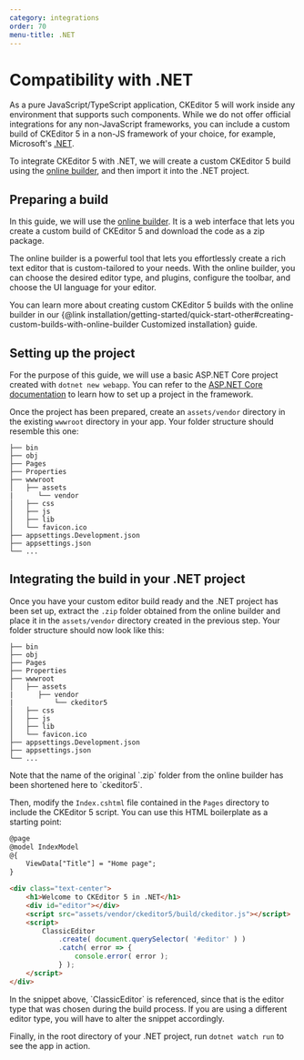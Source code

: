 ```yaml
---
category: integrations
order: 70
menu-title: .NET
---
```


# Compatibility with .NET

As a pure JavaScript/TypeScript application, CKEditor 5 will work inside any environment that supports such components. While we do not offer official integrations for any non-JavaScript frameworks, you can include a custom build of CKEditor 5 in a non-JS framework of your choice, for example, Microsoft's [.NET](https://dotnet.microsoft.com/).

To integrate CKEditor 5 with .NET, we will create a custom CKEditor 5 build using the [online builder](https://ckeditor.com/ckeditor-5/online-builder/), and then import it into the .NET project.

## Preparing a build

In this guide, we will use the [online builder](https://ckeditor.com/ckeditor-5/online-builder/). It is a web interface that lets you create a custom build of CKEditor 5 and download the code as a zip package.

The online builder is a powerful tool that lets you effortlessly create a rich text editor that is custom-tailored to your needs. With the online builder, you can choose the desired editor type, and plugins, configure the toolbar, and choose the UI language for your editor.

You can learn more about creating custom CKEditor 5 builds with the online builder in our {@link installation/getting-started/quick-start-other#creating-custom-builds-with-online-builder Customized installation} guide.

## Setting up the project

For the purpose of this guide, we will use a basic ASP.NET Core project created with `dotnet new webapp`. You can refer to the [ASP.NET Core documentation](https://learn.microsoft.com/en-us/aspnet/core/getting-started/?view=aspnetcore-7.0) to learn how to set up a project in the framework.

Once the project has been prepared, create an `assets/vendor` directory in the existing `wwwroot` directory in your app. Your folder structure should resemble this one:

````
├── bin
├── obj
├── Pages
├── Properties
├── wwwroot
│   ├── assets
|      └── vendor
│   ├── css
│   ├── js
│   ├── lib
│   └── favicon.ico
├── appsettings.Development.json
├── appsettings.json
└── ...
````

## Integrating the build in your .NET project

Once you have your custom editor build ready and the .NET project has been set up, extract the `.zip` folder obtained from the online builder and place it in the `assets/vendor` directory created in the previous step. Your folder structure should now look like this:

````
├── bin
├── obj
├── Pages
├── Properties
├── wwwroot
│   ├── assets
|      ├── vendor
|          └── ckeditor5
│   ├── css
│   ├── js
│   ├── lib
│   └── favicon.ico
├── appsettings.Development.json
├── appsettings.json
└── ...
````

<info-box>
    Note that the name of the original `.zip` folder from the online builder has been shortened here to `ckeditor5`.
</info-box>

Then, modify the `Index.cshtml` file contained in the `Pages` directory to include the CKEditor 5 script. You can use this HTML boilerplate as a starting point:

```html
@page
@model IndexModel
@{
    ViewData["Title"] = "Home page";
}

<div class="text-center">
    <h1>Welcome to CKEditor 5 in .NET</h1>
    <div id="editor"></div>
    <script src="assets/vendor/ckeditor5/build/ckeditor.js"></script>
    <script>
        ClassicEditor
            .create( document.querySelector( '#editor' ) )
            .catch( error => {
                console.error( error );
            } );
    </script>
</div>
```

<info-box>
    In the snippet above, `ClassicEditor` is referenced, since that is the editor type that was chosen during the build process. If you are using a different editor type, you will have to alter the snippet accordingly.
</info-box>

Finally, in the root directory of your .NET project, run `dotnet watch run` to see the app in action.
